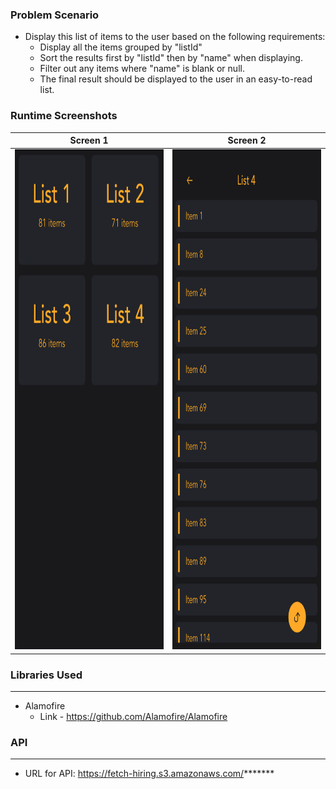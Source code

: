 ### Problem Scenario
- Display this list of items to the user based on the following requirements:
    - Display all the items grouped by "listId"
    - Sort the results first by "listId" then by "name" when displaying.
    - Filter out any items where "name" is blank or null.
    - The final result should be displayed to the user in an easy-to-read list.

### Runtime Screenshots
| Screen 1      | Screen 2      |
|------------|-------------|
<img src="https://github.com/latheesh9796/FetchRewards/blob/master/Screenshots/Screen%20Shot%202020-12-07%20at%206.30.43%20PM.png" width="389" height="800" /> | <img src="https://github.com/latheesh9796/FetchRewards/blob/master/Screenshots/Screen%20Shot%202020-12-07%20at%206.30.52%20PM.png" width="389" height="800" />

### Libraries Used
-------------

- Alamofire
    - Link - https://github.com/Alamofire/Alamofire

### API
-------------

- URL for API: https://fetch-hiring.s3.amazonaws.com/*******
